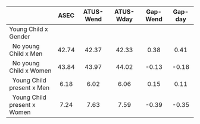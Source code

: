 
|                      |         ASEC |    ATUS-Wend |    ATUS-Wday |     Gap-Wend |      Gap-day |
| -------------------- | :----------: | :----------: | :----------: | :----------: | :----------: |
| Young Child x Gender |              |              |              |              |              |
| &nbsp;&nbsp;No young Child x Men |        42.74 |        42.37 |        42.33 |         0.38 |         0.41 |
| &nbsp;&nbsp;No young Child x Women |        43.84 |        43.97 |        44.02 |        -0.13 |        -0.18 |
| &nbsp;&nbsp;Young Child present x Men |         6.18 |         6.02 |         6.06 |         0.15 |         0.11 |
| &nbsp;&nbsp;Young Child present x Women |         7.24 |         7.63 |         7.59 |        -0.39 |        -0.35 |

